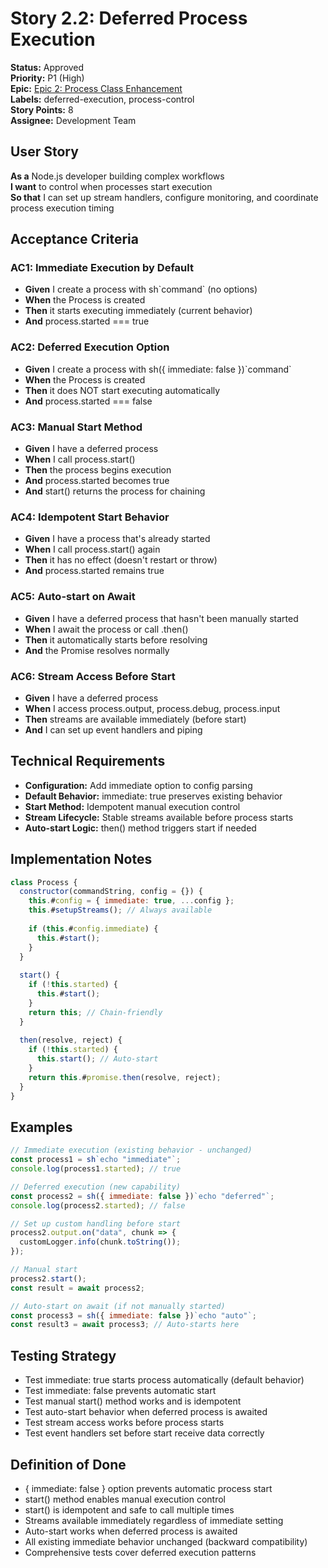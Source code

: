 # Story 2.2: Deferred Process Execution

**Status:** Approved  
**Priority:** P1 (High)  
**Epic:** [Epic 2: Process Class Enhancement](./epic-02.process-class-enhancement.md)  
**Labels:** deferred-execution, process-control  
**Story Points:** 8  
**Assignee:** Development Team  

## User Story

**As a** Node.js developer building complex workflows  
**I want** to control when processes start execution  
**So that** I can set up stream handlers, configure monitoring, and coordinate process execution timing  

## Acceptance Criteria

### AC1: Immediate Execution by Default
- **Given** I create a process with sh\`command\` (no options)
- **When** the Process is created  
- **Then** it starts executing immediately (current behavior)
- **And** process.started === true

### AC2: Deferred Execution Option
- **Given** I create a process with sh({ immediate: false })\`command\`
- **When** the Process is created
- **Then** it does NOT start executing automatically
- **And** process.started === false

### AC3: Manual Start Method
- **Given** I have a deferred process  
- **When** I call process.start()
- **Then** the process begins execution
- **And** process.started becomes true
- **And** start() returns the process for chaining

### AC4: Idempotent Start Behavior
- **Given** I have a process that's already started
- **When** I call process.start() again  
- **Then** it has no effect (doesn't restart or throw)
- **And** process.started remains true

### AC5: Auto-start on Await
- **Given** I have a deferred process that hasn't been manually started
- **When** I await the process or call .then()
- **Then** it automatically starts before resolving
- **And** the Promise resolves normally

### AC6: Stream Access Before Start
- **Given** I have a deferred process
- **When** I access process.output, process.debug, process.input  
- **Then** streams are available immediately (before start)
- **And** I can set up event handlers and piping

## Technical Requirements

- **Configuration:** Add immediate option to config parsing
- **Default Behavior:** immediate: true preserves existing behavior
- **Start Method:** Idempotent manual execution control  
- **Stream Lifecycle:** Stable streams available before process starts
- **Auto-start Logic:** then() method triggers start if needed

## Implementation Notes

```javascript
class Process {
  constructor(commandString, config = {}) {
    this.#config = { immediate: true, ...config };
    this.#setupStreams(); // Always available
    
    if (this.#config.immediate) {
      this.#start();
    }
  }
  
  start() {
    if (!this.started) {
      this.#start();
    }
    return this; // Chain-friendly
  }
  
  then(resolve, reject) {
    if (!this.started) {
      this.start(); // Auto-start
    }
    return this.#promise.then(resolve, reject);
  }
}
```

## Examples

```javascript
// Immediate execution (existing behavior - unchanged)
const process1 = sh`echo "immediate"`;
console.log(process1.started); // true

// Deferred execution (new capability)
const process2 = sh({ immediate: false })`echo "deferred"`;
console.log(process2.started); // false

// Set up custom handling before start
process2.output.on("data", chunk => {
  customLogger.info(chunk.toString());
});

// Manual start
process2.start();
const result = await process2;

// Auto-start on await (if not manually started)
const process3 = sh({ immediate: false })`echo "auto"`;
const result3 = await process3; // Auto-starts here
```

## Testing Strategy

- Test immediate: true starts process automatically (default behavior)
- Test immediate: false prevents automatic start  
- Test manual start() method works and is idempotent
- Test auto-start behavior when deferred process is awaited
- Test stream access works before process starts
- Test event handlers set before start receive data correctly

## Definition of Done

- { immediate: false } option prevents automatic process start
- start() method enables manual execution control  
- start() is idempotent and safe to call multiple times
- Streams available immediately regardless of immediate setting
- Auto-start works when deferred process is awaited
- All existing immediate behavior unchanged (backward compatibility)
- Comprehensive tests cover deferred execution patterns